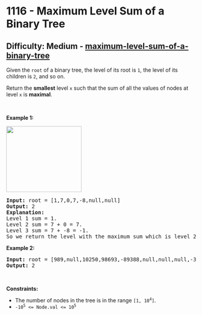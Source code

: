 <h1>1116 - Maximum Level Sum of a Binary Tree</h1><h2>Difficulty: Medium - <a href="https://leetcode.com/problems/maximum-level-sum-of-a-binary-tree/">maximum-level-sum-of-a-binary-tree</a></h2><p>Given the <code>root</code> of a binary tree, the level of its root is <code>1</code>, the level of its children is <code>2</code>, and so on.</p>

<p>Return the <strong>smallest</strong> level <code>x</code> such that the sum of all the values of nodes at level <code>x</code> is <strong>maximal</strong>.</p>

<p>&nbsp;</p>
<p><strong class="example">Example 1:</strong></p>
<img alt="" src="https://assets.leetcode.com/uploads/2019/05/03/capture.JPG" style="width: 200px; height: 175px;" />
<pre>
<strong>Input:</strong> root = [1,7,0,7,-8,null,null]
<strong>Output:</strong> 2
<strong>Explanation: </strong>
Level 1 sum = 1.
Level 2 sum = 7 + 0 = 7.
Level 3 sum = 7 + -8 = -1.
So we return the level with the maximum sum which is level 2.
</pre>

<p><strong class="example">Example 2:</strong></p>

<pre>
<strong>Input:</strong> root = [989,null,10250,98693,-89388,null,null,null,-32127]
<strong>Output:</strong> 2
</pre>

<p>&nbsp;</p>
<p><strong>Constraints:</strong></p>

<ul>
	<li>The number of nodes in the tree is in the range <code>[1, 10<sup>4</sup>]</code>.</li>
	<li><code>-10<sup>5</sup> &lt;= Node.val &lt;= 10<sup>5</sup></code></li>
</ul>
